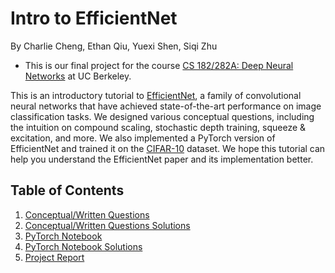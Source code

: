# Intro to EfficientNet
By Charlie Cheng, Ethan Qiu, Yuexi Shen, Siqi Zhu

* This is our final project for the course [CS 182/282A: Deep Neural Networks](https://inst.eecs.berkeley.edu/~cs182/sp23/) at UC Berkeley.

This is an introductory tutorial to [EfficientNet](https://arxiv.org/abs/1905.11946), a family of convolutional neural networks that have achieved state-of-the-art performance on image classification tasks. We designed various conceptual questions, including the intuition on compound scaling, stochastic depth training, squeeze & excitation, and more. We also implemented a PyTorch version of EfficientNet and trained it on the [CIFAR-10](https://www.cs.toronto.edu/~kriz/cifar.html) dataset. We hope this tutorial can help you understand the EfficientNet paper and its implementation better.

## Table of Contents
1. [Conceptual/Written Questions](https://github.com/charlietcheng/Intro-to-EfficientNet/blob/main/EfficientNet_written_question.pdf)
2. [Conceptual/Written Questions Solutions](https://github.com/charlietcheng/Intro-to-EfficientNet/blob/main/EfficientNet_written_question_sol.pdf)
3. [PyTorch Notebook](https://github.com/charlietcheng/Intro-to-EfficientNet/blob/main/Efficientnet.ipynb)
4. [PyTorch Notebook Solutions](https://github.com/charlietcheng/Intro-to-EfficientNet/blob/main/Efficientnet_sol_final.ipynb)
5. [Project Report](https://github.com/charlietcheng/Intro-to-EfficientNet/blob/main/CS182_%20Efficientnet%20Commentary.pdf)